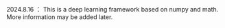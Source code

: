 2024.8.16 ： This is a deep learning framework based on numpy and math. More information may be added later.
